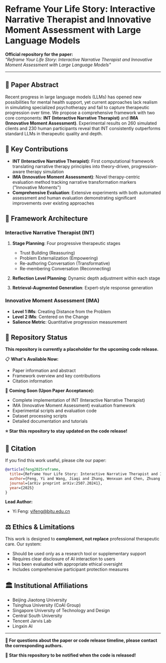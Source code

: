 # Reframe Your Life Story: Interactive Narrative Therapist and Innovative Moment Assessment with Large Language Models

**Official repository for the paper:**  
*"Reframe Your Life Story: Interactive Narrative Therapist and Innovative Moment Assessment with Large Language Models"*

---

## 📄 Paper Abstract

Recent progress in large language models (LLMs) has opened new possibilities for mental health support, yet current approaches lack realism in simulating specialized psychotherapy and fail to capture therapeutic progression over time. We propose a comprehensive framework with two core components: **INT (Interactive Narrative Therapist)** and **IMA (Innovative Moment Assessment)**. Experimental results on 260 simulated clients and 230 human participants reveal that INT consistently outperforms standard LLMs in therapeutic quality and depth.

## 🎯 Key Contributions

- **INT (Interactive Narrative Therapist)**: First computational framework translating narrative therapy principles into theory-driven, progression-aware therapy simulation
- **IMA (Innovative Moment Assessment)**: Novel therapy-centric evaluation method tracking narrative transformation markers ("Innovative Moments")
- **Comprehensive Evaluation**: Extensive experiments with both automated assessment and human evaluation demonstrating significant improvements over existing approaches

## 🔬 Framework Architecture

### Interactive Narrative Therapist (INT)
1. **Stage Planning**: Four progressive therapeutic stages
   - Trust Building (Reassuring)
   - Problem Externalization (Empowering) 
   - Re-authoring Conversation (Transformative)
   - Re-membering Conversation (Reconnecting)

2. **Reflection Level Planning**: Dynamic depth adjustment within each stage
3. **Retrieval-Augmented Generation**: Expert-style response generation

### Innovative Moment Assessment (IMA)
- **Level 1 IMs**: Creating Distance from the Problem
- **Level 2 IMs**: Centered on the Change
- **Salience Metric**: Quantitative progression measurement

## 🚨 Repository Status

**This repository is currently a placeholder for the upcoming code release.**

📋 **What's Available Now:**
- Paper information and abstract
- Framework overview and key contributions
- Citation information

🔄 **Coming Soon (Upon Paper Acceptance):**
- Complete implementation of INT (Interactive Narrative Therapist)
- IMA (Innovative Moment Assessment) evaluation framework
- Experimental scripts and evaluation code
- Dataset processing scripts
- Detailed documentation and tutorials

**⭐ Star this repository to stay updated on the code release!**

## 📖 Citation

If you find this work useful, please cite our paper:

```bibtex
@article{feng2025reframe,
  title={Reframe Your Life Story: Interactive Narrative Therapist and Innovative Moment Assessment with Large Language Models},
  author={Feng, Yi and Wang, Jiaqi and Zhang, Wenxuan and Chen, Zhuang and Shen, Yutong and Xiao, Xiyao and Huang, Minlie and Jing, Liping and Yu, Jian},
  journal={arXiv preprint arXiv:2507.20241},
  year={2025}
}
```

**Lead Author:**
- Yi Feng: yifeng@bjtu.edu.cn

## ⚖️ Ethics & Limitations

This work is designed to **complement, not replace** professional therapeutic care. Our system:
- Should be used only as a research tool or supplementary support
- Requires clear disclosure of AI interaction to users  
- Has been evaluated with appropriate ethical oversight
- Includes comprehensive participant protection measures

## 🏛️ Institutional Affiliations

- Beijing Jiaotong University
- Tsinghua University (CoAI Group)
- Singapore University of Technology and Design
- Central South University
- Tencent Jarvis Lab
- Lingxin AI

---

**📧 For questions about the paper or code release timeline, please contact the corresponding authors.**

**🌟 Star this repository to be notified when the code is released!**

